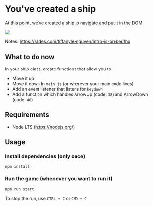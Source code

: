 # You've created a ship
At this point, we've created a ship to navigate and put it in the DOM.

![](https://github.com/sirMerr/spaceship-game/blob/1.creation_vaisseau/src/static/Spaceship.svg)

Notes: https://slides.com/tiffanyle-nguyen/intro-js-brebeufhx

## What to do now
In your ship class, create functions that allow you to
* Move it up
* Move it down
In `main.js` (or wherever your main code lives)
* Add an event listener that listens for `keydown`
* Add a function which handles ArrowUp (code: `38`) and ArrowDown (code: `40`)

## Requirements
- Node LTS (https://nodejs.org/)

## Usage
### Install dependencies (only once)
```
npm install
```

### Run the game (whenever you want to run it)
```
npm run start
```
To stop the run, use `CTRL + C` or `CMD + C`
